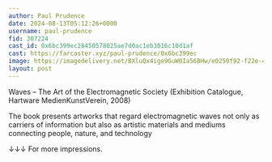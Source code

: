 ```yaml
---
author: Paul Prudence
date: 2024-08-13T05:12:26+0000
username: paul-prudence
fid: 307224
cast_id: 0x6bc399ec28450578025ae7d0ac1eb3016c10d1af
cast: https://farcaster.xyz/paul-prudence/0x6bc399ec
image: https://imagedelivery.net/BXluQx4ige9GuW0Ia56BHw/e0250f92-f22e-4313-dea3-3b4bde818000/original
layout: post
---
```


Waves – The Art of the Electromagnetic Society (Exhibition Catalogue, Hartware MedienKunstVerein, 2008)

The book presents artworks that regard electromagnetic waves not only as carriers of information but also as artistic materials and mediums connecting people, nature, and technology

↓↓↓ For more impressions.

<img src='https://imagedelivery.net/BXluQx4ige9GuW0Ia56BHw/e0250f92-f22e-4313-dea3-3b4bde818000/original' alt='' referrerpolicy='no-referrer'/>
